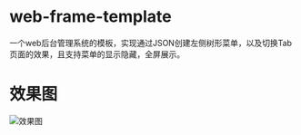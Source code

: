 # web-frame-template
一个web后台管理系统的模板，实现通过JSON创建左侧树形菜单，以及切换Tab页面的效果，且支持菜单的显示隐藏，全屏展示。

# 效果图
![效果图](https://github.com/K-walker/web-frame-template/tree/master/images/effect.gif)
